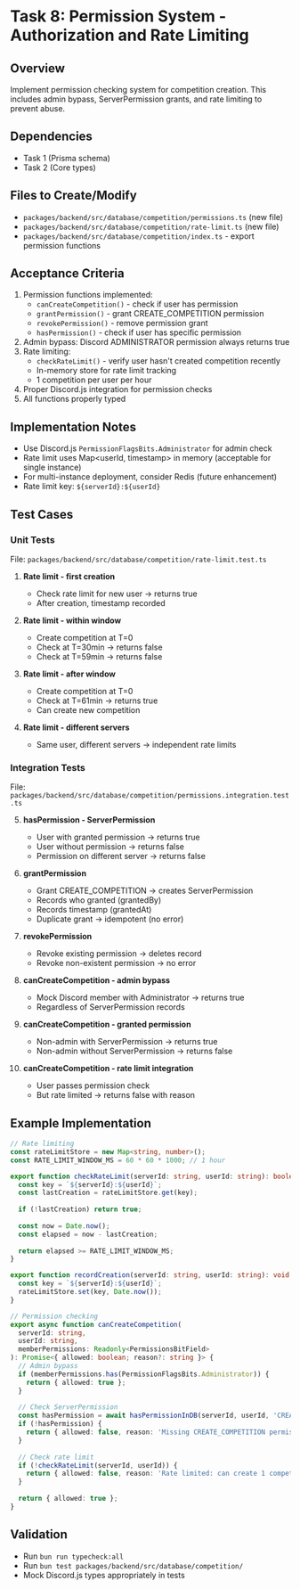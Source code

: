 # Task 8: Permission System - Authorization and Rate Limiting

## Overview
Implement permission checking system for competition creation. This includes admin bypass, ServerPermission grants, and rate limiting to prevent abuse.

## Dependencies
- Task 1 (Prisma schema)
- Task 2 (Core types)

## Files to Create/Modify
- `packages/backend/src/database/competition/permissions.ts` (new file)
- `packages/backend/src/database/competition/rate-limit.ts` (new file)
- `packages/backend/src/database/competition/index.ts` - export permission functions

## Acceptance Criteria
1. Permission functions implemented:
   - `canCreateCompetition()` - check if user has permission
   - `grantPermission()` - grant CREATE_COMPETITION permission
   - `revokePermission()` - remove permission grant
   - `hasPermission()` - check if user has specific permission
2. Admin bypass: Discord ADMINISTRATOR permission always returns true
3. Rate limiting:
   - `checkRateLimit()` - verify user hasn't created competition recently
   - In-memory store for rate limit tracking
   - 1 competition per user per hour
4. Proper Discord.js integration for permission checks
5. All functions properly typed

## Implementation Notes
- Use Discord.js `PermissionFlagsBits.Administrator` for admin check
- Rate limit uses Map<userId, timestamp> in memory (acceptable for single instance)
- For multi-instance deployment, consider Redis (future enhancement)
- Rate limit key: `${serverId}:${userId}`

## Test Cases

### Unit Tests
File: `packages/backend/src/database/competition/rate-limit.test.ts`

1. **Rate limit - first creation**
   - Check rate limit for new user → returns true
   - After creation, timestamp recorded

2. **Rate limit - within window**
   - Create competition at T=0
   - Check at T=30min → returns false
   - Check at T=59min → returns false

3. **Rate limit - after window**
   - Create competition at T=0
   - Check at T=61min → returns true
   - Can create new competition

4. **Rate limit - different servers**
   - Same user, different servers → independent rate limits

### Integration Tests
File: `packages/backend/src/database/competition/permissions.integration.test.ts`

5. **hasPermission - ServerPermission**
   - User with granted permission → returns true
   - User without permission → returns false
   - Permission on different server → returns false

6. **grantPermission**
   - Grant CREATE_COMPETITION → creates ServerPermission
   - Records who granted (grantedBy)
   - Records timestamp (grantedAt)
   - Duplicate grant → idempotent (no error)

7. **revokePermission**
   - Revoke existing permission → deletes record
   - Revoke non-existent permission → no error

8. **canCreateCompetition - admin bypass**
   - Mock Discord member with Administrator → returns true
   - Regardless of ServerPermission records

9. **canCreateCompetition - granted permission**
   - Non-admin with ServerPermission → returns true
   - Non-admin without ServerPermission → returns false

10. **canCreateCompetition - rate limit integration**
    - User passes permission check
    - But rate limited → returns false with reason

## Example Implementation
```typescript
// Rate limiting
const rateLimitStore = new Map<string, number>();
const RATE_LIMIT_WINDOW_MS = 60 * 60 * 1000; // 1 hour

export function checkRateLimit(serverId: string, userId: string): boolean {
  const key = `${serverId}:${userId}`;
  const lastCreation = rateLimitStore.get(key);
  
  if (!lastCreation) return true;
  
  const now = Date.now();
  const elapsed = now - lastCreation;
  
  return elapsed >= RATE_LIMIT_WINDOW_MS;
}

export function recordCreation(serverId: string, userId: string): void {
  const key = `${serverId}:${userId}`;
  rateLimitStore.set(key, Date.now());
}

// Permission checking
export async function canCreateCompetition(
  serverId: string,
  userId: string,
  memberPermissions: Readonly<PermissionsBitField>
): Promise<{ allowed: boolean; reason?: string }> {
  // Admin bypass
  if (memberPermissions.has(PermissionFlagsBits.Administrator)) {
    return { allowed: true };
  }
  
  // Check ServerPermission
  const hasPermission = await hasPermissionInDB(serverId, userId, 'CREATE_COMPETITION');
  if (!hasPermission) {
    return { allowed: false, reason: 'Missing CREATE_COMPETITION permission' };
  }
  
  // Check rate limit
  if (!checkRateLimit(serverId, userId)) {
    return { allowed: false, reason: 'Rate limited: can create 1 competition per hour' };
  }
  
  return { allowed: true };
}
```

## Validation
- Run `bun run typecheck:all`
- Run `bun test packages/backend/src/database/competition/`
- Mock Discord.js types appropriately in tests

